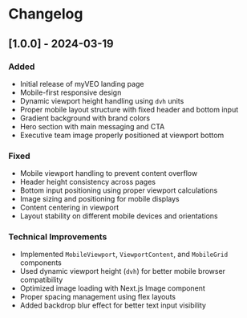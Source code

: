 # Changelog

## [1.0.0] - 2024-03-19

### Added
- Initial release of myVEO landing page
- Mobile-first responsive design
- Dynamic viewport height handling using `dvh` units
- Proper mobile layout structure with fixed header and bottom input
- Gradient background with brand colors
- Hero section with main messaging and CTA
- Executive team image properly positioned at viewport bottom

### Fixed
- Mobile viewport handling to prevent content overflow
- Header height consistency across pages
- Bottom input positioning using proper viewport calculations
- Image sizing and positioning for mobile displays
- Content centering in viewport
- Layout stability on different mobile devices and orientations

### Technical Improvements
- Implemented `MobileViewport`, `ViewportContent`, and `MobileGrid` components
- Used dynamic viewport height (`dvh`) for better mobile browser compatibility
- Optimized image loading with Next.js Image component
- Proper spacing management using flex layouts
- Added backdrop blur effect for better text input visibility 